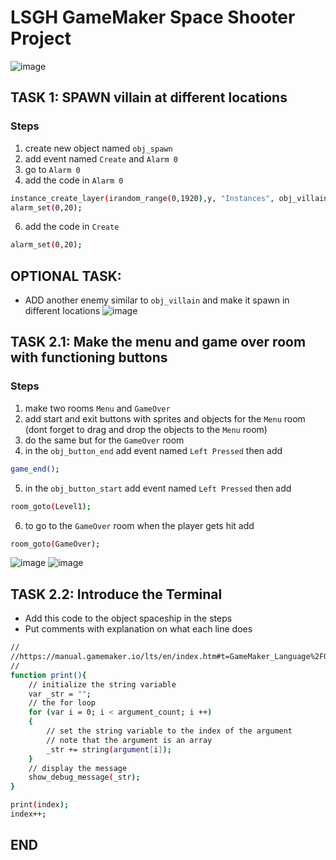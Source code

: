 # LSGH GameMaker Space Shooter Project
![image](https://github.com/user-attachments/assets/fdd89626-63a6-4cb3-a054-305b7980a7f6)

## TASK 1: SPAWN villain at different locations
### Steps
1) create new object named `obj_spawn`
2) add event named `Create` and `Alarm 0`
3) go to `Alarm 0`
4) add the code in `Alarm 0`
```bash
instance_create_layer(irandom_range(0,1920),y, "Instances", obj_villain);
alarm_set(0,20);
```
6) add the code in `Create`
```bash
alarm_set(0,20);
```
## OPTIONAL TASK:
- ADD another enemy similar to `obj_villain` and make it spawn in different locations
![image](https://github.com/user-attachments/assets/3e53a55f-9669-4d66-bb2b-43c5bfb2f36f)

## TASK 2.1: Make the menu and game over room with functioning buttons
### Steps
1) make two rooms `Menu` and `GameOver`
2) add start and exit buttons with sprites and objects for the `Menu` room (dont forget to drag and drop the objects to the `Menu` room)
3) do the same but for the `GameOver` room
4) in the `obj_button_end` add event named `Left Pressed` then add 
```bash
game_end();
```
5) in the `obj_button_start` add event named `Left Pressed` then add
```bash
room_goto(Level1);
```
6) to go to the `GameOver` room when the player gets hit add
```bash
room_goto(GameOver);
```
![image](https://github.com/user-attachments/assets/d9acd6c6-b8b0-4611-aa94-61d0c55c420d)
![image](https://github.com/user-attachments/assets/0b85e6de-abf6-4673-a537-6e2354e030fe)
## TASK 2.2: Introduce the Terminal
- Add this code to the object spaceship in the steps
- Put comments with explanation on what each line does
```bash
//
//https://manual.gamemaker.io/lts/en/index.htm#t=GameMaker_Language%2FGML_Overview%2FBasic_Code_Structure.htm
//
function print(){
    // initialize the string variable
    var _str = "";
    // the for loop
    for (var i = 0; i < argument_count; i ++)
    {
        // set the string variable to the index of the argument
        // note that the argument is an array 
        _str += string(argument[i]);
    }
    // display the message
    show_debug_message(_str);
}

print(index);
index++;
```
## END
